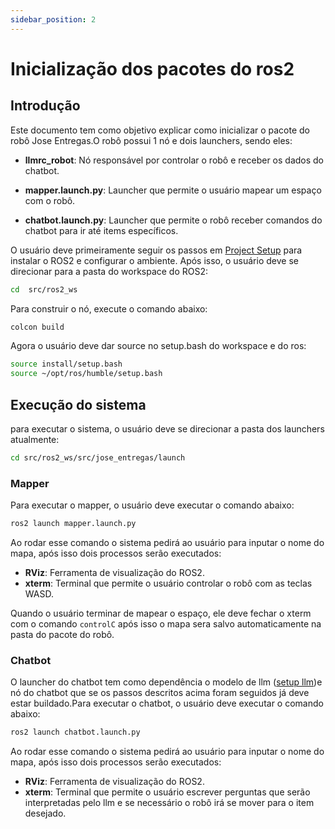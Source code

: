 ```yaml
---
sidebar_position: 2
---
```

# Inicialização dos pacotes do ros2

## Introdução

Este documento tem como objetivo explicar como inicializar o pacote do robô Jose Entregas.O robô possui 1 nó e dois launchers, sendo eles:

- **llmrc_robot**: Nó responsável por controlar o robô e receber os dados do chatbot.

- **mapper.launch.py**: Launcher que permite o usuário mapear um espaço com o robô.
  
- **chatbot.launch.py**: Launcher que permite o robô receber comandos do chatbot para ir até items específicos.

O usuário deve primeiramente seguir os passos em [Project Setup](./) para instalar o ROS2 e configurar o ambiente. Após isso, o usuário deve se direcionar para a pasta do workspace do ROS2:

```bash
cd  src/ros2_ws
```

Para construir o nó, execute o comando abaixo:

```bash
colcon build
```

Agora o usuário deve dar source no setup.bash do workspace e do ros:

```bash
source install/setup.bash
source ~/opt/ros/humble/setup.bash
```

## Execução do sistema

para executar o sistema, o usuário deve se direcionar a pasta dos launchers atualmente:

```bash
cd src/ros2_ws/src/jose_entregas/launch
```

### Mapper

Para executar o mapper, o usuário deve executar o comando abaixo:

```bash
ros2 launch mapper.launch.py
```

Ao rodar esse comando o sistema pedirá ao usuário para inputar o nome do mapa, após isso dois  processos serão executados:

- **RViz**: Ferramenta de visualização do ROS2.
- **xterm**: Terminal que permite o usuário controlar o robô com as teclas WASD.

Quando o usuário terminar de mapear o espaço, ele deve fechar o xterm com o comando `controlC`  após isso o mapa sera salvo automaticamente na pasta do pacote do robô.

### Chatbot

O launcher do chatbot tem como dependência o modelo de llm ([setup llm](./Llm))e nó do chatbot que se os passos descritos acima foram seguidos já deve estar buildado.Para executar o chatbot, o usuário deve executar o comando abaixo:

```bash
ros2 launch chatbot.launch.py
```

Ao rodar esse comando o sistema pedirá ao usuário para inputar o nome do mapa, após isso dois  processos serão executados:

- **RViz**: Ferramenta de visualização do ROS2.
- **xterm**: Terminal que permite o usuário escrever perguntas que serão interpretadas pelo llm e se necessário o robô irá se mover para o item desejado.
